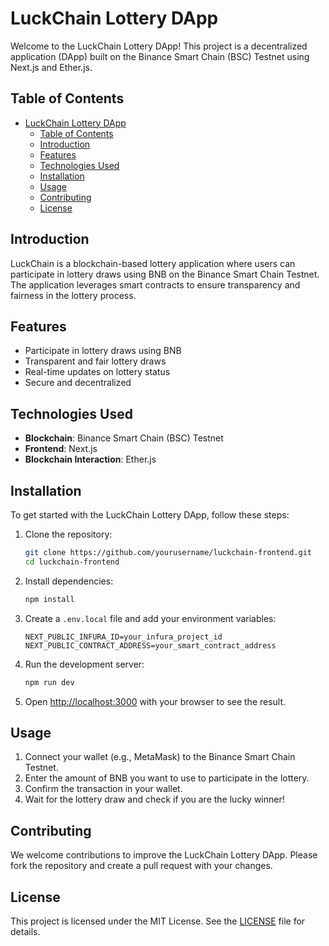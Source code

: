 # LuckChain Lottery DApp

Welcome to the LuckChain Lottery DApp! This project is a decentralized application (DApp) built on the Binance Smart Chain (BSC) Testnet using Next.js and Ether.js.

## Table of Contents
- [LuckChain Lottery DApp](#luckchain-lottery-dapp)
  - [Table of Contents](#table-of-contents)
  - [Introduction](#introduction)
  - [Features](#features)
  - [Technologies Used](#technologies-used)
  - [Installation](#installation)
  - [Usage](#usage)
  - [Contributing](#contributing)
  - [License](#license)

## Introduction
LuckChain is a blockchain-based lottery application where users can participate in lottery draws using BNB on the Binance Smart Chain Testnet. The application leverages smart contracts to ensure transparency and fairness in the lottery process.

## Features
- Participate in lottery draws using BNB
- Transparent and fair lottery draws
- Real-time updates on lottery status
- Secure and decentralized

## Technologies Used
- **Blockchain**: Binance Smart Chain (BSC) Testnet
- **Frontend**: Next.js
- **Blockchain Interaction**: Ether.js

## Installation
To get started with the LuckChain Lottery DApp, follow these steps:

1. Clone the repository:
    ```bash
    git clone https://github.com/yourusername/luckchain-frontend.git
    cd luckchain-frontend
    ```

2. Install dependencies:
    ```bash
    npm install
    ```

3. Create a `.env.local` file and add your environment variables:
    ```plaintext
    NEXT_PUBLIC_INFURA_ID=your_infura_project_id
    NEXT_PUBLIC_CONTRACT_ADDRESS=your_smart_contract_address
    ```

4. Run the development server:
    ```bash
    npm run dev
    ```

5. Open [http://localhost:3000](http://localhost:3000) with your browser to see the result.

## Usage
1. Connect your wallet (e.g., MetaMask) to the Binance Smart Chain Testnet.
2. Enter the amount of BNB you want to use to participate in the lottery.
3. Confirm the transaction in your wallet.
4. Wait for the lottery draw and check if you are the lucky winner!

## Contributing
We welcome contributions to improve the LuckChain Lottery DApp. Please fork the repository and create a pull request with your changes.

## License
This project is licensed under the MIT License. See the [LICENSE](LICENSE) file for details.

